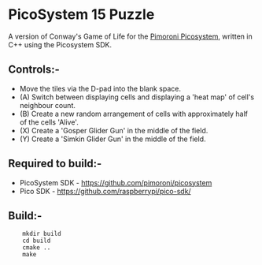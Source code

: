 # PicoSystem 15 Puzzle

A version of Conway's Game of Life for the [Pimoroni Picosystem](https://shop.pimoroni.com/products/picosystem?variant=32369546985555), written in C++ using the Picosystem SDK.  

## Controls:-
- Move the tiles via the D-pad into the blank space.
- (A) Switch between displaying cells and displaying a 'heat map' of cell's neighbour count.
- (B) Create a new random arrangement of cells with approximately half of the cells 'Alive'.
- (X) Create a 'Gosper Glider Gun' in the middle of the field.
- (Y) Create a 'Simkin Glider Gun' in the middle of the field.

## Required to build:-
- PicoSystem SDK - https://github.com/pimoroni/picosystem
- Pico SDK - https://github.com/raspberrypi/pico-sdk/

## Build:-
```
    mkdir build
    cd build
    cmake ..
    make
```

